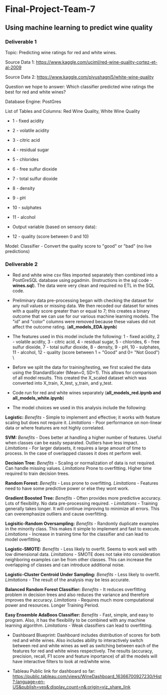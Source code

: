 # Final-Project-Team-7

## Using machine learning to predict wine quality

### Deliverable 1

Topic: Predicting wine ratings for red and white wines.

Source Data 1: https://www.kaggle.com/uciml/red-wine-quality-cortez-et-al-2009

Source Data 2: https://www.kaggle.com/piyushagni5/white-wine-quality

Question we hope to answer: Which classifier predicted wine ratings the best for red and white wines?

Database Engine: PostGres

List of Tables and Columns: Red Wine Quality, White Wine Quality

- 1 - fixed acidity

- 2 - volatile acidity

- 3 - citric acid

- 4 - residual sugar

- 5 - chlorides

- 6 - free sulfur dioxide

- 7 - total sulfur dioxide

- 8 - density

- 9 - pH

- 10 - sulphates

- 11 - alcohol

- Output variable (based on sensory data):

- 12 - quality (score between 0 and 10)

Model: Classifier - Convert the quality score to "good" or "bad" (no live predictions)


### Deliverable 2


- Red and white wine csv files imported separately then combined into a PostGreSQL database using pgadmin.  (Instructions in the sql code - **wines.sql**). The data were very clean and required no ETL in the SQL code.

- Preliminary data pre-processing began with checking the dataset for any null values or missing data.  We then recoded our dataset for wines with a quality score greater than or equal to 7; this creates a binary outcome that we can use for our various machine learning models.  The "id" and "color" columns were removed because these values did not affect the outcome rating.  (**all_models_EDA.ipynb**)

- The features used in this model include the following:
1 - fixed acidity,
2 - volatile acidity,
3 - citric acid,
4 - residual sugar,
5 - chlorides,
6 - free sulfur dioxide,
7 - total sulfur dioxide,
8 - density,
9 - pH,
10 - sulphates,
11 - alcohol,
12 - quality (score between 1 = "Good" and 0= "Not Good")
\

- Before we split the data for training/testing, we first scaled the data using the StandardScaler (Mean=0, SD=1). This allows for comparison of all model results. This created the X_scaled dataset which was converted into X_train, X_test, y_train, and y_test.  

- Code run for red and white wines separately (**all_models_red.ipynb and all_models_white.ipynb**)
- The model choices we used in this analysis include the following:

**Logistic:** _Benefits_ - Simple to implement and effective; it works with feature scaling but does not require it.  _Limitations_ - Poor performance on non-linear data or where features are not highly correlated.

**SVM:** _Benefits_ - Does better at handling a higher number of features.  Useful when classes can be easily separated.  Outliers have less impact.  _Limitations_ - For larger datasets, it requires a large amount of time to process.  In the case of overlapped classes it does nt perform well.

**Decision Tree:** _Benefits_ - Scaling or normalization of data is not required.  Can handle missing values.  _Limitations_ Prone to overfitting.  Higher time required to train decision trees.

**Random Forest:** _Benefits_ - Less prone to overfitting.  _Limitations_ - Features need to have some predictive power or else they wont work.

**Gradient Boosted Tree:** _Benefits_ - Often provides more predictive accuracy. Lots of flexibility. No data pre-processing required. - _Limitations_ - Training generally takes longer. It will continue improving to minimize all errors. This can overemphasize outliers and cause overfitting.

**Logisitic-Random Oversampling:** _Benefits_ - Randomly duplicate examples in the minority class. This makes it simple to implement and fast to execute. _Limitations_ - Increase in training time for the classifier and can lead to model overfitting.

**Logistic-SMOTE:** _Benefits_ -  Less likely to overfit. Seems to work well with low dimensional data. _Limitations_ - SMOTE does not take into consideration neighboring examples can be from other classes. This can increase the overlapping of classes and can introduce additional noise.

**Logistic-Cluster Centroid Under Sampling:** _Benefits_ - Less likely to overfit. _Limitations_ - The result of the analysis may be less accurate.

**Balanced Random Forest Classifier:** _Benefits_ - It reduces overfitting problem in decision trees and also reduces the variance and therefore improves the accuracy.  _Limitations_ -  Requires much more computational power and resources. Longer Training Period.

**Easy Ensemble AdaBoos Classifier:** _Benefits_ - Fast, simple, and easy to program. Also, it has the flexibility to be combined with any machine learning algorithm. _Limitations_ - Weak classifiers can lead to overfitting.

- Dashboard Blueprint: Dashboard includes distribution of scores for both red and white wines.  Also includes ability to interactively switch between red and white wines as well as switching between each of the features for red and white wines respectively. The results (accuracy, precision, recall, F1 score and feature inportance) of all the models will have interactive filters to look at red/white wine. 

-   Tableau Public link for dashboard so far: https://public.tableau.com/views/WineDashboard_16366700927230/Hist?:language=en-US&publish=yes&:display_count=n&:origin=viz_share_link
